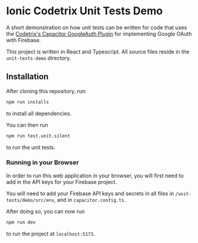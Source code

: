 # Ionic Codetrix Unit Tests Demo

A short demonstration on how unit tests can be written for code that uses the [Codetrix's Capacitor GoogleAuth Plugin](https://github.com/CodetrixStudio/CapacitorGoogleAuth) for implementing Google OAuth with Firebase.

This project is written in React and Typescript. All source files reside in the `unit-tests-demo` directory.

## Installation

After cloning this repository, run:

```bash
npm run installs
```

to install all dependencies.

You can then run

```bash
npm run test.unit.silent
```

to run the unit tests.

### Running in your Browser

In order to run this web application in your browser, you will first need to add in the API keys for your Firebase project.

You will need to add your Firebase API keys and secrets in all files in `/unit-tests/demo/src/env`, and in `capacitor.config.ts`.

After doing so, you can now run
```bash
npm run dev
```
to run the project at `localhost:5173`.
